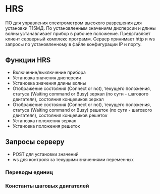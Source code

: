 # HRS  
ПО для управления спектрометром высокого разрешения для установки Т15МД. По установленным значениям дисперсии и длины волны устанавливает прибор в рабочее положение. Представляет клиент серверный комплекс программ. Сервер принимает http и ws запросы по установленному в файле конфигурации IP и порту.

## Функции HRS  
* Включение/выключение прибора  
* Установка значения дисперсии
* Установка значения длины волны
* Отображение состояния (Connect or not), текущего положения, статуса (Waiting command or Busy) зеркал (по сути - шагового двигателя), состояния концевиков зеркал
* Отображение состояния (Connect or not), текущего положения, статуса (Waiting command or Busy) решеток (по сути - шагового двигателя), состояния концевиков решеток 
* Установка положения зеркал
* Установка положения решеток

## Запросы серверу
* POST для установки значений
* ws для контроля за текущими значениями переменных

### Переводы единиц
### Константы шаговых двигателей